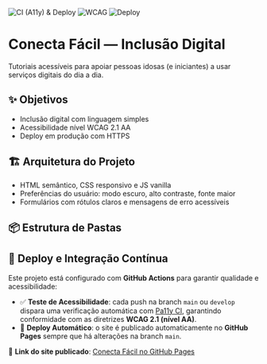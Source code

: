 ![CI (A11y) & Deploy](https://github.com/vivianemachado9291/Conecta-facil/actions/workflows/deploy.yml/badge.svg)
![WCAG](https://img.shields.io/badge/Acessibilidade-WCAG%202.1%20AA-blue)
![Deploy](https://img.shields.io/badge/Deploy-GitHub%20Pages-success)

# Conecta Fácil — Inclusão Digital


Tutoriais acessíveis para apoiar pessoas idosas (e iniciantes) a usar serviços digitais do dia a dia.


## ✨ Objetivos
- Inclusão digital com linguagem simples
- Acessibilidade nível WCAG 2.1 AA
- Deploy em produção com HTTPS


## 🏗️ Arquitetura do Projeto
- HTML semântico, CSS responsivo e JS vanilla
- Preferências do usuário: modo escuro, alto contraste, fonte maior
- Formulários com rótulos claros e mensagens de erro acessíveis


## 📦 Estrutura de Pastas

## 🚀 Deploy e Integração Contínua

Este projeto está configurado com **GitHub Actions** para garantir qualidade e acessibilidade:

- ✅ **Teste de Acessibilidade**: cada push na branch `main` ou `develop` dispara uma verificação automática com [Pa11y CI](https://github.com/pa11y/pa11y-ci), garantindo conformidade com as diretrizes **WCAG 2.1 (nível AA)**.
- 🚀 **Deploy Automático**: o site é publicado automaticamente no **GitHub Pages** sempre que há alterações na branch `main`.

🔗 **Link do site publicado**: [Conecta Fácil no GitHub Pages](https://vivianemachado9291.github.io/Conecta-facil/)
